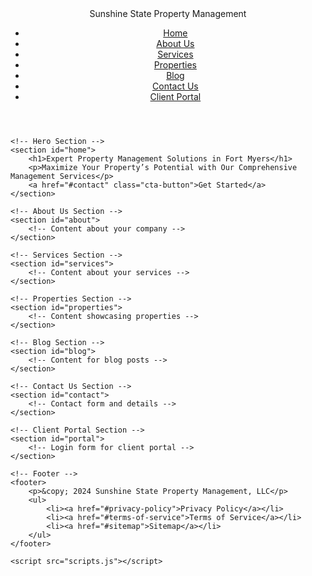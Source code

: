 <!DOCTYPE html>
<html lang="en">
<head>
    <meta charset="UTF-8">
    <meta name="viewport" content="width=device-width, initial-scale=1.0">
    <title>Sunshine State Property Management</title>
    <link rel="stylesheet" href="styles.css">
</head>
<body>
    <!-- Header -->
    <header>
        <div class="logo">Sunshine State Property Management</div>
        <nav>
            <ul>
                <li><a href="#home">Home</a></li>
                <li><a href="#about">About Us</a></li>
                <li><a href="#services">Services</a></li>
                <li><a href="#properties">Properties</a></li>
                <li><a href="#blog">Blog</a></li>
                <li><a href="#contact">Contact Us</a></li>
                <li><a href="#portal">Client Portal</a></li>
            </ul>
        </nav>
    </header>
    
    <!-- Hero Section -->
    <section id="home">
        <h1>Expert Property Management Solutions in Fort Myers</h1>
        <p>Maximize Your Property’s Potential with Our Comprehensive Management Services</p>
        <a href="#contact" class="cta-button">Get Started</a>
    </section>
    
    <!-- About Us Section -->
    <section id="about">
        <!-- Content about your company -->
    </section>
    
    <!-- Services Section -->
    <section id="services">
        <!-- Content about your services -->
    </section>
    
    <!-- Properties Section -->
    <section id="properties">
        <!-- Content showcasing properties -->
    </section>
    
    <!-- Blog Section -->
    <section id="blog">
        <!-- Content for blog posts -->
    </section>
    
    <!-- Contact Us Section -->
    <section id="contact">
        <!-- Contact form and details -->
    </section>
    
    <!-- Client Portal Section -->
    <section id="portal">
        <!-- Login form for client portal -->
    </section>
    
    <!-- Footer -->
    <footer>
        <p>&copy; 2024 Sunshine State Property Management, LLC</p>
        <ul>
            <li><a href="#privacy-policy">Privacy Policy</a></li>
            <li><a href="#terms-of-service">Terms of Service</a></li>
            <li><a href="#sitemap">Sitemap</a></li>
        </ul>
    </footer>
    
    <script src="scripts.js"></script>
</body>
</html>
